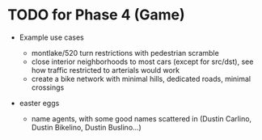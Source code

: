 # TODO for Phase 4 (Game)

- Example use cases
	- montlake/520 turn restrictions with pedestrian scramble
	- close interior neighborhoods to most cars (except for src/dst), see how traffic restricted to arterials would work
	- create a bike network with minimal hills, dedicated roads, minimal crossings

- easter eggs
	- name agents, with some good names scattered in (Dustin Carlino, Dustin Bikelino, Dustin Buslino...)

